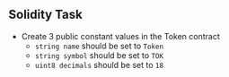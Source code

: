 ## Solidity Task
- Create 3 public constant values in the Token contract
    - `string name` should be set to `Token`
    - `string symbol` should be set to `TOK`
    - `uint8 decimals` should be set to `18`